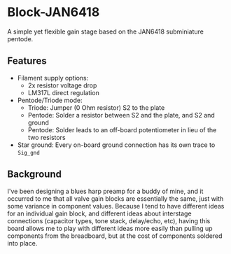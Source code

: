 # Block-JAN6418

A simple yet flexible gain stage based on the JAN6418 subminiature pentode.

## Features

- Filament supply options:
    - 2x resistor voltage drop
    - LM317L direct regulation
- Pentode/Triode mode:
    - Triode: Jumper (0 Ohm resistor) S2 to the plate
    - Pentode: Solder a resistor between S2 and the plate, and S2 and ground
    - Pentode: Solder leads to an off-board potentiometer in lieu of the two
      resistors
- Star ground: Every on-board ground connection has its own trace to `Sig_gnd`

## Background

I've been designing a blues harp preamp for a buddy of mine, and it occurred to
me that all valve gain blocks are essentially the same, just with some variance
in component values. Because I tend to have different ideas for an individual
gain block, and different ideas about interstage connections (capacitor types,
tone stack, delay/echo, etc), having this board allows me to play with different
ideas more easily than pulling up components from the breadboard, but at the
cost of components soldered into place.

